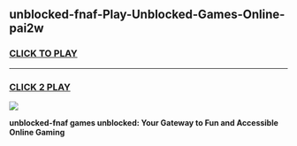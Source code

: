 
## unblocked-fnaf-Play-Unblocked-Games-Online-pai2w
<h3>
<a href="https://premium76.site?title=unblocked-fnaf&ref=25A">CLICK TO PLAY</a></h3>
<hr>

<h3>
<a href="https://premium76.site?title=unblocked-fnaf&ref=25A">CLICK 2 PLAY</a>
  
</h3>

<a href="https://premium76.site?title=unblocked-fnaf&ref=25A"><img src="https://clearcache.store/games.png"></a>


**unblocked-fnaf games unblocked: Your Gateway to Fun and Accessible Online Gaming**
